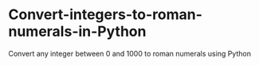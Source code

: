 # Convert-integers-to-roman-numerals-in-Python
Convert any integer between 0 and 1000 to roman numerals using Python
